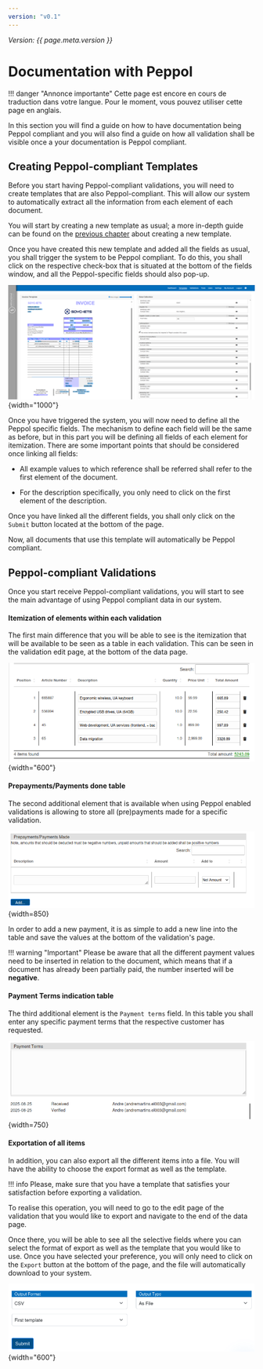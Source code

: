 ```yaml
---
version: "v0.1"
---
```


<span class="version-label">*Version: {{ page.meta.version }}*</span>

# Documentation with Peppol

!!! danger "Annonce importante"
    Cette page est encore en cours de traduction dans votre langue. Pour le moment, vous pouvez utiliser cette page en anglais.

In this section you will find a guide on how to have documentation being
Peppol compliant and you will also find a guide on how all validation
shall be visible once a your documentation is Peppol compliant.

## Creating Peppol-compliant Templates

Before you start having Peppol-compliant validations, you will need to
create templates that are also Peppol-compliant. This will allow our
system to automatically extract all the information from each element of
each document.

You will start by creating a new template as usual; a more in-depth
guide can be found on the [previous chapter](../System%20Overview/Template.md#adding-a-new-template)
about creating a new template.

Once you have created this new template and added all the fields as
usual, you shall trigger the system to be Peppol compliant. To do this,
you shall click on the respective check-box that is situated at the
bottom of the fields window, and all the Peppol-specific fields should
also pop-up.

![image](../img/Peppol/NEW_template_Peppol.png){width="1000"}

Once you have triggered the system, you will now need to define all the
Peppol specific fields. The mechanism to define each field will be the
same as before, but in this part you will be defining all fields of each
element for itemization.
There are some important points that should be considered once linking
all fields:

-   All example values to which reference shall be referred shall refer
    to the first element of the document.

-   For the description specifically, you only need to click on the
    first element of the description.

Once you have linked all the different fields, you shall only click on
the `Submit` button located at the bottom of the page.

Now, all documents that use this template will automatically be Peppol
compliant.

## Peppol-compliant Validations

Once you start receive Peppol-compliant validations, you will start to
see the main advantage of using Peppol compliant data in our system.

#### Itemization of elements within each validation 

The first main difference that you will be able to see is the
itemization that will be available to be seen as a table in each
validation. This can be seen in the validation edit page, at the bottom
of the data page.

![image](../img/Peppol/Validation_items.png){width="600"}

#### Prepayments/Payments done table

The second additional element that is available when using Peppol enabled validations is allowing to store all (pre)payments made for a specific validation.

![image](../img/Peppol/Validation_prepayments_table.png){width=850}

In order to add a new payment, it is as simple to add a new line into the table and save the values at the bottom of the validation's page.

!!! warning "Important"
    Please be aware that all the different payment values need to be inserted in relation to the document, which means that if a document has already been partially paid, the number inserted will be **negative**.


#### Payment Terms indication table

The third additional element is the `Payment terms` field. In this table you shall enter any specific payment terms that the respective customer has requested.

![Image](../img/Peppol/Payment_terms_field.png){width=750}


#### Exportation of all items 

In addition, you can also export all the different items into a file.
You will have the ability to choose the export format as well as the
template.

!!! info
    Please, make sure that you have a template that satisfies your
    satisfaction before exporting a validation.

To realise this operation, you will need to go to the edit page of the
validation that you would like to export and navigate to the end of the
data page.

Once there, you will be able to see all the selective fields where you
can select the format of export as well as the template that you would
like to use.
Once you have selected your preference, you will only need to click on
the `Export` button at the bottom of the page, and the file will
automatically download to your system.

![image](../img/Peppol//Validation_export_buttons.png){width="600"}
